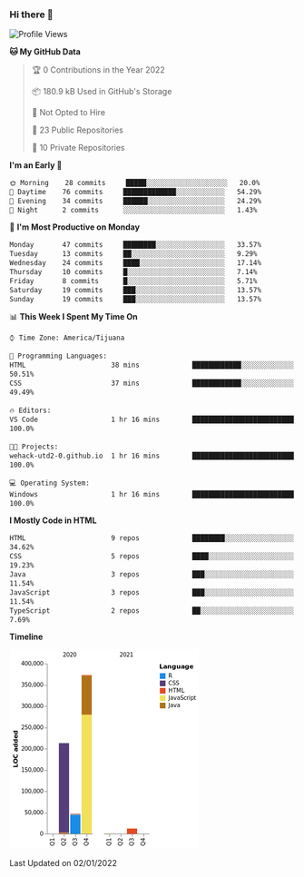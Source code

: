 ### Hi there 👋

<!--START_SECTION:waka-->
![Profile Views](http://img.shields.io/badge/Profile%20Views-0-blue)

**🐱 My GitHub Data** 

> 🏆 0 Contributions in the Year 2022
 > 
> 📦 180.9 kB Used in GitHub's Storage 
 > 
> 🚫 Not Opted to Hire
 > 
> 📜 23 Public Repositories 
 > 
> 🔑 10 Private Repositories  
 > 
**I'm an Early 🐤** 

```text
🌞 Morning    28 commits     █████░░░░░░░░░░░░░░░░░░░░   20.0% 
🌆 Daytime    76 commits     █████████████░░░░░░░░░░░░   54.29% 
🌃 Evening    34 commits     ██████░░░░░░░░░░░░░░░░░░░   24.29% 
🌙 Night      2 commits      ░░░░░░░░░░░░░░░░░░░░░░░░░   1.43%

```
📅 **I'm Most Productive on Monday** 

```text
Monday       47 commits     ████████░░░░░░░░░░░░░░░░░   33.57% 
Tuesday      13 commits     ██░░░░░░░░░░░░░░░░░░░░░░░   9.29% 
Wednesday    24 commits     ████░░░░░░░░░░░░░░░░░░░░░   17.14% 
Thursday     10 commits     █░░░░░░░░░░░░░░░░░░░░░░░░   7.14% 
Friday       8 commits      █░░░░░░░░░░░░░░░░░░░░░░░░   5.71% 
Saturday     19 commits     ███░░░░░░░░░░░░░░░░░░░░░░   13.57% 
Sunday       19 commits     ███░░░░░░░░░░░░░░░░░░░░░░   13.57%

```


📊 **This Week I Spent My Time On** 

```text
⌚︎ Time Zone: America/Tijuana

💬 Programming Languages: 
HTML                     38 mins             ████████████░░░░░░░░░░░░░   50.51% 
CSS                      37 mins             ████████████░░░░░░░░░░░░░   49.49%

🔥 Editors: 
VS Code                  1 hr 16 mins        █████████████████████████   100.0%

🐱‍💻 Projects: 
wehack-utd2-0.github.io  1 hr 16 mins        █████████████████████████   100.0%

💻 Operating System: 
Windows                  1 hr 16 mins        █████████████████████████   100.0%

```

**I Mostly Code in HTML** 

```text
HTML                     9 repos             ████████░░░░░░░░░░░░░░░░░   34.62% 
CSS                      5 repos             ████░░░░░░░░░░░░░░░░░░░░░   19.23% 
Java                     3 repos             ███░░░░░░░░░░░░░░░░░░░░░░   11.54% 
JavaScript               3 repos             ███░░░░░░░░░░░░░░░░░░░░░░   11.54% 
TypeScript               2 repos             ██░░░░░░░░░░░░░░░░░░░░░░░   7.69%

```


**Timeline**

![Chart not found](https://raw.githubusercontent.com/Aarushi-Pandey/Aarushi-Pandey/main/charts/bar_graph.png) 


 Last Updated on 02/01/2022
<!--END_SECTION:waka-->

